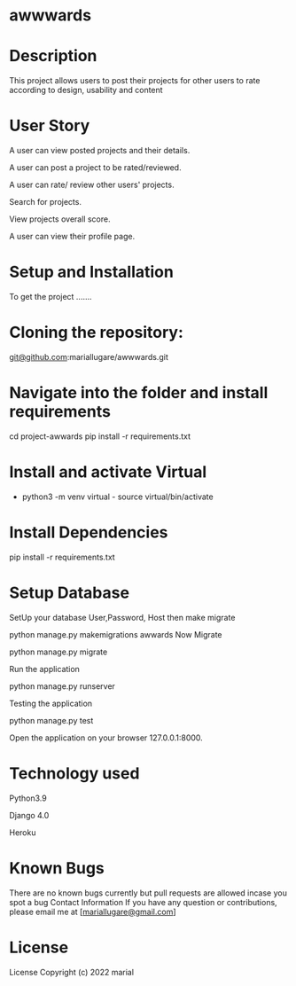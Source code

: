 # awwwards

# Description
This project allows users to post their projects for other users to rate according to design, usability and content
# User Story
A user can view posted projects and their details.

A user can post a project to be rated/reviewed.

A user can rate/ review other users' projects.

Search for projects.

View projects overall score.

A user can view their profile page.
# Setup and Installation
To get the project .......

# Cloning the repository:
git@github.com:mariallugare/awwwards.git

# Navigate into the folder and install requirements
cd project-awwards pip install -r requirements.txt 

# Install and activate Virtual
- python3 -m venv virtual - source virtual/bin/activate  
# Install Dependencies
pip install -r requirements.txt 
# Setup Database
SetUp your database User,Password, Host then make migrate

python manage.py makemigrations awwards
Now Migrate

python manage.py migrate 

Run the application

python manage.py runserver 

Testing the application

python manage.py test 

Open the application on your browser 127.0.0.1:8000.

# Technology used
Python3.9

Django 4.0

Heroku
# Known Bugs
There are no known bugs currently but pull requests are allowed incase you spot a bug
Contact Information
If you have any question or contributions, please email me at [mariallugare@gmail.com]

# License
License
Copyright (c) 2022 marial


